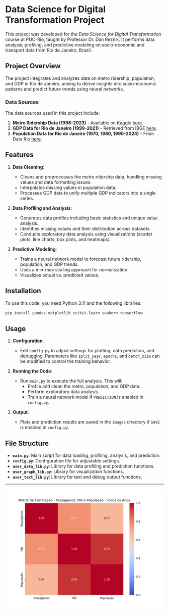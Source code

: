 # Data Science for Digital Transformation Project

This project was developed for the *Data Science for Digital Transformation* course at PUC-Rio, taught by Professor Dr. Dan Reznik. It performs data analysis, profiling, and predictive modeling on socio-economic and transport data from Rio de Janeiro, Brazil.

## Project Overview

The project integrates and analyzes data on metro ridership, population, and GDP in Rio de Janeiro, aiming to derive insights into socio-economic patterns and predict future trends using neural networks.

### Data Sources

The data sources used in this project include:
1. **Metro Ridership Data (1998-2023)** - Available on Kaggle [here](https://www.kaggle.com/datasets/lxncylot/brazil-rio-de-janeiro-subway-1998-2023).
2. **GDP Data for Rio de Janeiro (1999-2021)** - Retrieved from IBGE [here](https://cidades.ibge.gov.br/brasil/rj/rio-de-janeiro/pesquisa/38/47001?indicador=46997&ano=2021).
3. **Population Data for Rio de Janeiro (1970, 1980, 1990-2024)** - From Data Rio [here](https://www.data.rio/documents/90106eb8874f4e8fbbc27678bbb1e772/about).

## Features

1. **Data Cleaning**:
   - Cleans and preprocesses the metro ridership data, handling missing values and data formatting issues.
   - Interpolates missing values in population data.
   - Processes GDP data to unify multiple GDP indicators into a single series.

2. **Data Profiling and Analysis**:
   - Generates data profiles including basic statistics and unique value analysis.
   - Identifies missing values and their distribution across datasets.
   - Conducts exploratory data analysis using visualizations (scatter plots, line charts, box plots, and heatmaps).

3. **Predictive Modeling**:
   - Trains a neural network model to forecast future ridership, population, and GDP trends.
   - Uses a min-max scaling approach for normalization.
   - Visualizes actual vs. predicted values.

## Installation

To use this code, you need Python 3.11 and the following libraries:

```bash
pip install pandas matplotlib scikit-learn seaborn tensorflow
```

## Usage

1. **Configuration**:
   - Edit `config.py` to adjust settings for plotting, data prediction, and debugging. Parameters like `split_year`, `epochs`, and `batch_size` can be modified to control the training behavior.

2. **Running the Code**:
   - Run `main.py` to execute the full analysis. This will:
     - Profile and clean the metro, population, and GDP data.
     - Perform exploratory data analysis.
     - Train a neural network model if `PREDICTION` is enabled in `config.py`.

3. **Output**:
   - Plots and prediction results are saved in the `images` directory if `SAVE` is enabled in `config.py`.

## File Structure

- **`main.py`**: Main script for data loading, profiling, analysis, and prediction.
- **`config.py`**: Configuration file for adjustable settings.
- **`user_data_lib.py`**: Library for data profiling and prediction functions.
- **`user_graph_lib.py`**: Library for visualization functions.
- **`user_text_lib.py`**: Library for text and debug output functions.

--- 

![Correlation Matrix](https://github.com/jpfranca-br/datascience/blob/main/images/Matriz%20de%20Correla%C3%A7%C3%A3o%20-%20Passageiros,%20PIB%20e%20Popula%C3%A7%C3%A3o%20-%20Todos%20os%20Anos.png?raw=true)
